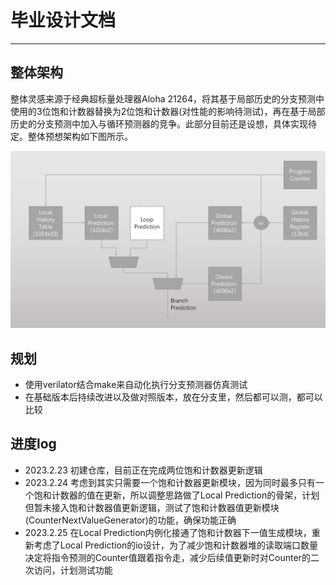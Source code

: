 # 毕业设计文档

 ___

## 整体架构

整体灵感来源于经典超标量处理器Aloha 21264，将其基于局部历史的分支预测中使用的3位饱和计数器替换为2位饱和计数器(对性能的影响待测试)，再在基于局部历史的分支预测中加入与循环预测器的竞争。此部分目前还是设想，具体实现待定。整体预想架构如下图所示。

![BranchPredictionUnit_Architecture](Document/Slide2.jpg)

## 规划

* 使用verilator结合make来自动化执行分支预测器仿真测试
* 在基础版本后持续改进以及做对照版本，放在分支里，然后都可以测，都可以比较

## 进度log

* 2023.2.23 初建仓库，目前正在完成两位饱和计数器更新逻辑
* 2023.2.24 考虑到其实只需要一个饱和计数器更新模块，因为同时最多只有一个饱和计数器的值在更新，所以调整思路做了Local Prediction的骨架，计划但暂未接入饱和计数器值更新逻辑，测试了饱和计数器值更新模块(CounterNextValueGenerator)的功能，确保功能正确
* 2023.2.25 在Local Prediction内例化接通了饱和计数器下一值生成模块，重新考虑了Local Prediction的io设计，为了减少饱和计数器堆的读取端口数量决定将指令预测的Counter值跟着指令走，减少后续值更新时对Counter的二次访问，计划测试功能
